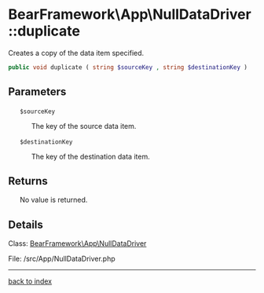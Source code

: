 # BearFramework\App\NullDataDriver::duplicate

Creates a copy of the data item specified.

```php
public void duplicate ( string $sourceKey , string $destinationKey )
```

## Parameters

&nbsp;&nbsp;&nbsp;&nbsp;&nbsp;&nbsp;`$sourceKey`

&nbsp;&nbsp;&nbsp;&nbsp;&nbsp;&nbsp;&nbsp;&nbsp;&nbsp;&nbsp;&nbsp;&nbsp;The key of the source data item.

&nbsp;&nbsp;&nbsp;&nbsp;&nbsp;&nbsp;`$destinationKey`

&nbsp;&nbsp;&nbsp;&nbsp;&nbsp;&nbsp;&nbsp;&nbsp;&nbsp;&nbsp;&nbsp;&nbsp;The key of the destination data item.

## Returns

&nbsp;&nbsp;&nbsp;&nbsp;&nbsp;&nbsp;No value is returned.

## Details

Class: [BearFramework\App\NullDataDriver](bearframework.app.nulldatadriver.class.md)

File: /src/App/NullDataDriver.php

---

[back to index](index.md)

